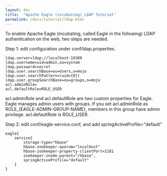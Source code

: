 ```yaml
---
layout: doc
title:  "Apache Eagle (incubating) LDAP Tutorial"
permalink: /docs/tutorial/ldap.html
---
```


To enable Apache Eagle (incubating, called Eagle in the following) LDAP authentication on the web, two steps are needed.

Step 1: edit configuration under conf/ldap.properties.

    ldap.server=ldap://localhost:10389
    ldap.username=uid=admin,ou=system
    ldap.password=secret
    ldap.user.searchBase=ou=Users,o=mojo
    ldap.user.searchPattern=(uid={0})
    ldap.user.groupSearchBase=ou=groups,o=mojo
    acl.adminRole=
    acl.defaultRole=ROLE_USER

acl.adminRole and acl.defaultRole are two custom properties for Eagle. Eagle manages admin users with groups. If you set acl.adminRole as ROLE_{EAGLE-ADMIN-GROUP-NAME}, members in this group have admin privilege. acl.defaultRole is ROLE_USER.

Step 2: edit conf/eagle-service.conf, and add springActiveProfile="default"

    eagle{
        service{
            storage-type="hbase"
            hbase-zookeeper-quorum="localhost"
            hbase-zookeeper-property-clientPort=2181
            zookeeper-znode-parent="/hbase",
            springActiveProfile="default"
        }
    }






